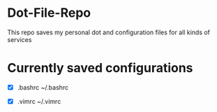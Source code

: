 # Dot-File-Repo
This repo saves my personal dot and configuration files for all kinds of services







# Currently saved configurations
- [X] .bashrc		~/.bashrc
- [X] .vimrc		~/.vimrc

